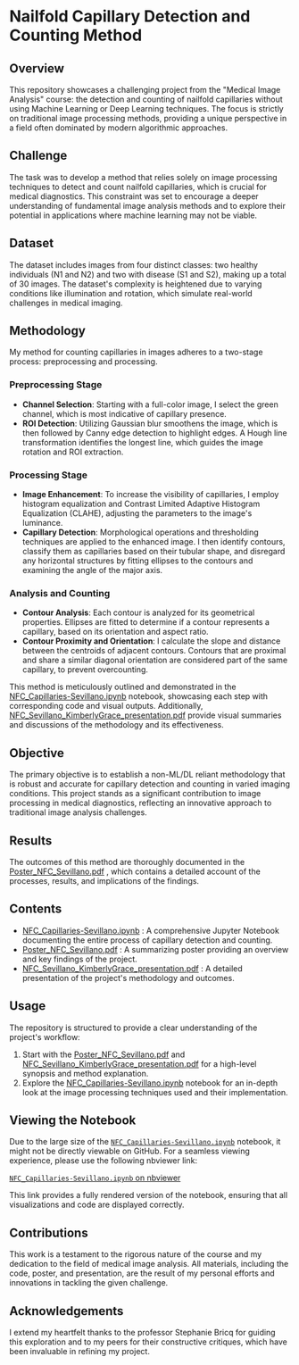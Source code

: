 # Nailfold Capillary Detection and Counting Method

## Overview

This repository showcases a challenging project from the "Medical Image Analysis" course: the detection and counting of nailfold capillaries without using Machine Learning or Deep Learning techniques. The focus is strictly on traditional image processing methods, providing a unique perspective in a field often dominated by modern algorithmic approaches.

## Challenge

The task was to develop a method that relies solely on image processing techniques to detect and count nailfold capillaries, which is crucial for medical diagnostics. This constraint was set to encourage a deeper understanding of fundamental image analysis methods and to explore their potential in applications where machine learning may not be viable.

## Dataset

The dataset includes images from four distinct classes: two healthy individuals (N1 and N2) and two with disease (S1 and S2), making up a total of 30 images. The dataset's complexity is heightened due to varying conditions like illumination and rotation, which simulate real-world challenges in medical imaging.

## Methodology

My method for counting capillaries in images adheres to a two-stage process: preprocessing and processing.

### Preprocessing Stage
- **Channel Selection**: Starting with a full-color image, I select the green channel, which is most indicative of capillary presence.
- **ROI Detection**: Utilizing Gaussian blur smoothens the image, which is then followed by Canny edge detection to highlight edges. A Hough line transformation identifies the longest line, which guides the image rotation and ROI extraction.

### Processing Stage
- **Image Enhancement**: To increase the visibility of capillaries, I employ histogram equalization and Contrast Limited Adaptive Histogram Equalization (CLAHE), adjusting the parameters to the image's luminance.
- **Capillary Detection**: Morphological operations and thresholding techniques are applied to the enhanced image. I then identify contours, classify them as capillaries based on their tubular shape, and disregard any horizontal structures by fitting ellipses to the contours and examining the angle of the major axis.

### Analysis and Counting
- **Contour Analysis**: Each contour is analyzed for its geometrical properties. Ellipses are fitted to determine if a contour represents a capillary, based on its orientation and aspect ratio.
- **Contour Proximity and Orientation**: I calculate the slope and distance between the centroids of adjacent contours. Contours that are proximal and share a similar diagonal orientation are considered part of the same capillary, to prevent overcounting.

This method is meticulously outlined and demonstrated in the [NFC_Capillaries-Sevillano.ipynb](/NFC_Capillaries-Sevillano.ipynb)
 notebook, showcasing each step with corresponding code and visual outputs. Additionally, [NFC_Sevillano_KimberlyGrace_presentation.pdf](/NFC_Sevillano_KimberlyGrace_presentation.pdf) provide visual summaries and discussions of the methodology and its effectiveness.

## Objective

The primary objective is to establish a non-ML/DL reliant methodology that is robust and accurate for capillary detection and counting in varied imaging conditions. This project stands as a significant contribution to image processing in medical diagnostics, reflecting an innovative approach to traditional image analysis challenges.

## Results

The outcomes of this method are thoroughly documented in the [Poster_NFC_Sevillano.pdf](/Poster_NFC_Sevillano.pdf) , which contains a detailed account of the processes, results, and implications of the findings.

## Contents

- [NFC_Capillaries-Sevillano.ipynb](/NFC_Capillaries-Sevillano.ipynb) : A comprehensive Jupyter Notebook documenting the entire process of capillary detection and counting.
- [Poster_NFC_Sevillano.pdf](/Poster_NFC_Sevillano.pdf) : A summarizing poster providing an overview and key findings of the project.
- [NFC_Sevillano_KimberlyGrace_presentation.pdf](/NFC_Sevillano_KimberlyGrace_presentation.pdf) : A detailed presentation of the project's methodology and outcomes.

## Usage

The repository is structured to provide a clear understanding of the project's workflow:
1. Start with the [Poster_NFC_Sevillano.pdf](/Poster_NFC_Sevillano.pdf) and [NFC_Sevillano_KimberlyGrace_presentation.pdf](/NFC_Sevillano_KimberlyGrace_presentation.pdf) for a high-level synopsis and method explanation.
2. Explore the [NFC_Capillaries-Sevillano.ipynb](/NFC_Capillaries-Sevillano.ipynb) notebook for an in-depth look at the image processing techniques used and their implementation.

## Viewing the Notebook

Due to the large size of the [`NFC_Capillaries-Sevillano.ipynb`](/NFC_Capillaries-Sevillano.ipynb) notebook, it might not be directly viewable on GitHub. For a seamless viewing experience, please use the following nbviewer link:

[`NFC_Capillaries-Sevillano.ipynb` on nbviewer](https://nbviewer.org/github/GraceSevillano/Nailfold-Capillary-Detection/blob/master/NFC_Capillaries-Sevillano.ipynb)

This link provides a fully rendered version of the notebook, ensuring that all visualizations and code are displayed correctly.

## Contributions

This work is a testament to the rigorous nature of the course and my dedication to the field of medical image analysis. All materials, including the code, poster, and presentation, are the result of my personal efforts and innovations in tackling the given challenge.

## Acknowledgements

I extend my heartfelt thanks to the professor Stephanie Bricq for guiding this exploration and to my peers for their constructive critiques, which have been invaluable in refining my project.

